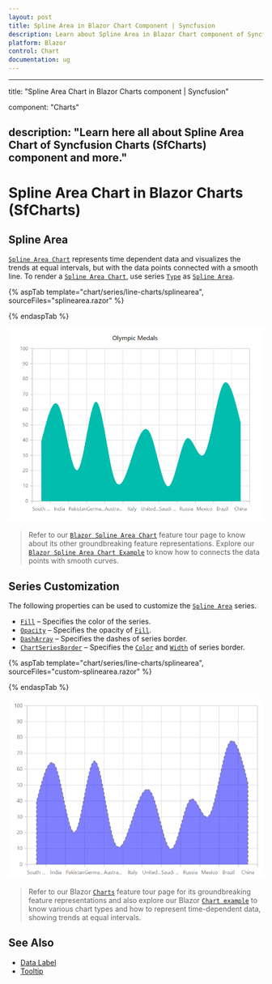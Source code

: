 ```yaml
---
layout: post
title: Spline Area in Blazor Chart Component | Syncfusion 
description: Learn about Spline Area in Blazor Chart component of Syncfusion, and more details.
platform: Blazor
control: Chart
documentation: ug
---
```


---
title: "Spline Area Chart in Blazor Charts component | Syncfusion"

component: "Charts"

description: "Learn here all about Spline Area Chart of Syncfusion Charts (SfCharts) component and more."
---
# Spline Area Chart in Blazor Charts (SfCharts)

## Spline Area

[`Spline Area Chart`](https://www.syncfusion.com/blazor-components/blazor-charts/chart-types/spline-area-chart) represents time dependent data and visualizes the trends at equal intervals, but with the data points connected with a smooth line. To render a [`Spline Area Chart`](https://www.syncfusion.com/blazor-components/blazor-charts/chart-types/spline-area-chart), use series [`Type`](https://help.syncfusion.com/cr/blazor/Syncfusion.Blazor~Syncfusion.Blazor.Charts.ChartSeries~Type.html) as [`Spline Area`](https://help.syncfusion.com/cr/blazor/Syncfusion.Blazor.Charts.ChartSeriesType.html#Syncfusion_Blazor_Charts_ChartSeriesType_SplineArea).

{% aspTab template="chart/series/line-charts/splinearea", sourceFiles="splinearea.razor" %}

{% endaspTab %}

![Spline Area](../images/chart-types-images/splinearea.png)

> Refer to our [`Blazor Spline Area Chart`](https://www.syncfusion.com/blazor-components/blazor-charts/chart-types/spline-area-chart) feature tour page to know about its other groundbreaking feature representations. Explore our [`Blazor Spline Area Chart Example`](https://blazor.syncfusion.com/demos/chart/spline-area?theme=bootstrap4) to know how to connects the data points with smooth curves.

## Series Customization

The following properties can be used to customize the [`Spline Area`](https://help.syncfusion.com/cr/blazor/Syncfusion.Blazor.Charts.ChartSeriesType.html#Syncfusion_Blazor_Charts_ChartSeriesType_SplineArea) series.

* [`Fill`](https://help.syncfusion.com/cr/blazor/Syncfusion.Blazor.Charts.ChartSeries.html#Syncfusion_Blazor_Charts_ChartSeries_Fill) – Specifies the color of the series.
* [`Opacity`](https://help.syncfusion.com/cr/blazor/Syncfusion.Blazor.Charts.ChartSeries.html#Syncfusion_Blazor_Charts_ChartSeries_Opacity) – Specifies the opacity of [`Fill`](https://help.syncfusion.com/cr/blazor/Syncfusion.Blazor.Charts.ChartSeries.html#Syncfusion_Blazor_Charts_ChartSeries_Fill).
* [`DashArray`](https://help.syncfusion.com/cr/blazor/Syncfusion.Blazor.Charts.ChartSeries.html#Syncfusion_Blazor_Charts_ChartSeries_DashArray) – Specifies the dashes of series border.
* [`ChartSeriesBorder`](https://help.syncfusion.com/cr/blazor/Syncfusion.Blazor.Charts.ChartSeriesBorder.html) – Specifies the [`Color`](https://help.syncfusion.com/cr/blazor/Syncfusion.Blazor.Charts.ChartCommonBorder.html#Syncfusion_Blazor_Charts_ChartCommonBorder_Color) and [`Width`](https://help.syncfusion.com/cr/blazor/Syncfusion.Blazor.Charts.ChartCommonBorder.html#Syncfusion_Blazor_Charts_ChartCommonBorder_Width) of series border.

{% aspTab template="chart/series/line-charts/splinearea", sourceFiles="custom-splinearea.razor" %}

{% endaspTab %}

![Custom Spline Area](../images/chart-types-images/custom-spline-area.png)

> Refer to our Blazor [`Charts`](https://www.syncfusion.com/blazor-components/blazor-charts) feature tour page for its groundbreaking feature representations and also explore our Blazor [`Chart example`](https://blazor.syncfusion.com/demos/chart/line?theme=bootstrap4) to know various chart types and how to represent time-dependent data, showing trends at equal intervals.

## See Also

* [Data Label](../data-labels)
* [Tooltip](../tool-tip)